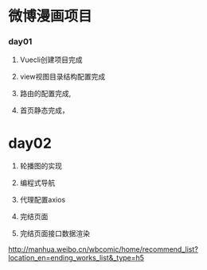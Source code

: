 # 微博漫画项目

### day01

1. Vuecli创建项目完成

2. view视图目录结构配置完成

3.  路由的配置完成,

4. 首页静态完成，



# day02

1. 轮播图的实现

2. 编程式导航

3. 代理配置axios

4. 完结页面

5. 完结页面接口数据渲染

  http://manhua.weibo.cn/wbcomic/home/recommend_list?location_en=ending_works_list&_type=h5
